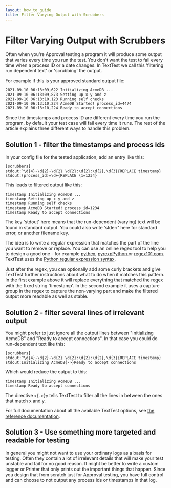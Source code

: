 ```yaml
---
layout: how_to_guide
title: Filter Varying Output with Scrubbers
---
```


# Filter Varying Output with Scrubbers

Often when you're Approval testing a program it will produce some output that varies every time you run the test. You don't want the test to fail every time when a process ID or a date changes. In TextTest we call this 'filtering run dependent text' or 'scrubbing' the output.

For example if this is your approved standard output file:

	2021-09-10 06:13:09,622 Initializing AcmeDB ...
	2021-09-10 06:13:09,873 Setting up x y and z
	2021-09-10 06:13:10,123 Running self checks
	2021-09-10 06:13:10,224 AcmeDB Started! process_id=4474
	2021-09-10 06:13:10,224 Ready to accept connections

Since the timestamps and process ID are different every time you run the program, by default your test case will fail every time it runs. The rest of the article explains three different ways to handle this problem.

## Solution 1 - filter the timestamps and process ids

In your config file for the tested application, add an entry like this:

	[scrubbers]
	stdout:^\d{4}-\d{2}-\d{2} \d{2}:\d{2}:\d{2},\d{3}{REPLACE timestamp}
	stdout:(process_id)=\d+{REPLACE \1=1234}


This leads to filtered output like this:

	timestamp Initializing AcmeDB ...
	timestamp Setting up x y and z
	timestamp Running self checks
	timestamp AcmeDB Started! process_id=1234
	timestamp Ready to accept connections


The key 'stdout' here means that the run-dependent (varying) text will be found in standard output. You could also write 'stderr' here for standard error, or another filename key.

The idea is to write a regular expression that matches the part of the line you want to remove or replace. You can use an online regex tool to help you to design a good one - for example [pythex](https://pythex.org/), [pyrexpPython ](https://pythonium.net/regex) or [regex101.com](https://regex101.com/). TextTest uses the [Python regular expression syntax](https://docs.python.org/3/library/re.html#regular-expression-syntax).

Just after the regex, you can optionally add some curly brackets and give TextTest further instructions about what to do when it matches this pattern. In the first example above it will replace everything that matched the regex with the fixed string 'timestamp'. In the second example it uses a capture group in the regex to capture the non-varying part and make the filtered output more readable as well as stable. 

## Solution 2 - filter several lines of irrelevant output

You might prefer to just ignore all the output lines between "Initializing AcmeDB" and "Ready to accept connections". In that case you could do run-dependent text like this:

	[scrubbers]
	stdout:^\d{4}-\d{2}-\d{2} \d{2}:\d{2}:\d{2},\d{3}{REPLACE timestamp}
	stdout:Initializing AcmeDB{->}Ready to accept connections


Which would reduce the output to this:

	timestamp Initializing AcmeDB ...
	timestamp Ready to accept connections

The directive `x{->}y` tells TextTest to filter all the lines in between the ones that match x and y.

For full documentation about all the available TextTest options, see [the reference documentation](http://texttest.sourceforge.net/index.php?page=documentation_4_0&n=run_dependent_text#run_dependent_text).

## Solution 3 - Use something more targeted and readable for testing

In general you might not want to use your ordinary logs as a basis for testing. Often they contain a lot of irrelevant details that will make your test unstable and fail for no good reason. It might be better to write a custom logger or Printer that only prints out the important things that happen. Since you design that from scratch just for Approval testing, you have full control and can choose to not output any process ids or timestamps in that log.




